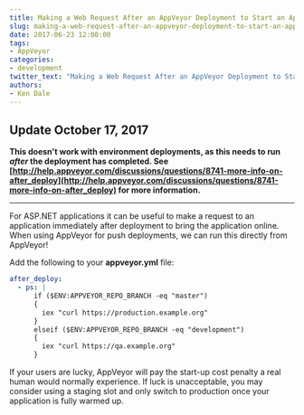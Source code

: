 ```yaml
---
title: Making a Web Request After an AppVeyor Deployment to Start an Application
slug: making-a-web-request-after-an-appveyor-deployment-to-start-an-application
date: 2017-06-23 12:00:00
tags:
- AppVeyor
categories:
- development
twitter_text: "Making a Web Request After an AppVeyor Deployment to Start an Application"
authors: 
- Ken Dale
---
```


## Update October 17, 2017

**This doesn't work with environment deployments, as this needs to run *after* the deployment has completed. See [http://help.appveyor.com/discussions/questions/8741-more-info-on-after_deploy](http://help.appveyor.com/discussions/questions/8741-more-info-on-after_deploy) for more information.**

---

For ASP.NET applications it can be useful to make a request to an application immediately after deployment to bring the application online. When using AppVeyor for push deployments, we can run this directly from AppVeyor!

Add the following to your **appveyor.yml** file:

```yaml
after_deploy:
  - ps: |
      if ($ENV:APPVEYOR_REPO_BRANCH -eq "master")
      {
        iex "curl https://production.example.org"
      }
      elseif ($ENV:APPVEYOR_REPO_BRANCH -eq "development")
      {
        iex "curl https://qa.example.org"
      }
```

If your users are lucky, AppVeyor will pay the start-up cost penalty a real human would normally experience. If luck is unacceptable, you may consider using a staging slot and only switch to production once your application is fully warmed up.
